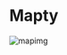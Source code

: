 # Mapty

![mapimg](https://user-images.githubusercontent.com/100860879/215571694-c2bf9e55-1d93-43f0-9dce-55c5fba246df.jpg)

